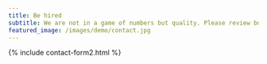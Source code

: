 ```yaml
---
title: Be hired
subtitle: We are not in a game of numbers but quality. Please review both parties' expectations before submitting the form. Ready to apply? 
featured_image: /images/demo/contact.jpg
---
```


{% include contact-form2.html %}
